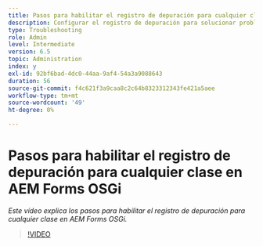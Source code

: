 ```yaml
---
title: Pasos para habilitar el registro de depuración para cualquier clase en AEM Forms OSGi
description: Configurar el registro de depuración para solucionar problemas de AEM Forms OSGi
type: Troubleshooting
role: Admin
level: Intermediate
version: 6.5
topic: Administration
index: y
exl-id: 92bf6bad-4dc0-44aa-9af4-54a3a9088643
duration: 56
source-git-commit: f4c621f3a9caa8c2c64b8323312343fe421a5aee
workflow-type: tm+mt
source-wordcount: '49'
ht-degree: 0%

---
```


# Pasos para habilitar el registro de depuración para cualquier clase en AEM Forms OSGi

*Este vídeo explica los pasos para habilitar el registro de depuración para cualquier clase en AEM Forms OSGi.*

>[!VIDEO](https://video.tv.adobe.com/v/335521?quality=12&learn=on)
